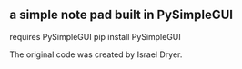 ## a simple note pad built in PySimpleGUI
requires PySimpleGUI
pip install PySimpleGUI

The original code was created by Israel Dryer.





